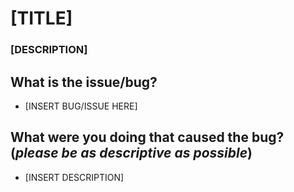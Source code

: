 # [TITLE]
### [DESCRIPTION]

## What is the issue/bug?
* [INSERT BUG/ISSUE HERE]

## What were you doing that caused the bug? (*please be as descriptive as possible*)  
* [INSERT DESCRIPTION]
